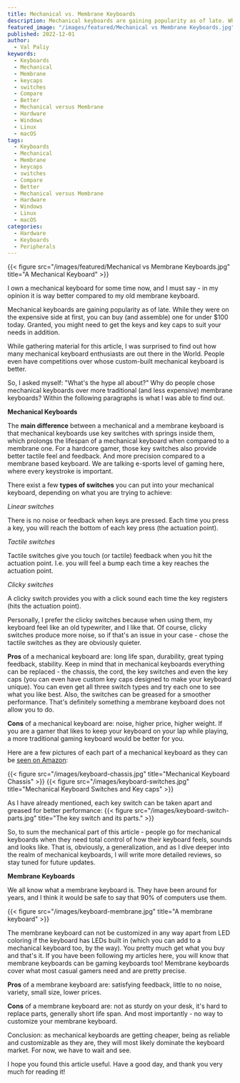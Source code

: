 ```yaml
---
title: Mechanical vs. Membrane Keyboards
description: Mechanical keyboards are gaining popularity as of late. While they were on the expensive side at first, you can buy (and assemble) one for under $100 today.
featured_image: "/images/featured/Mechanical vs Membrane Keyboards.jpg"
published: 2022-12-01
author:
  - Val Paliy
keywords:
  - Keyboards
  - Mechanical
  - Membrane
  - keycaps
  - switches
  - Compare
  - Better
  - Mechanical versus Membrane
  - Hardware
  - Windows
  - Linux
  - macOS
tags:
  - Keyboards
  - Mechanical
  - Membrane
  - keycaps
  - switches
  - Compare
  - Better
  - Mechanical versus Membrane
  - Hardware
  - Windows
  - Linux
  - macOS
categories:
  - Hardware
  - Keyboards
  - Peripherals
---
```


{{< figure src="/images/featured/Mechanical vs Membrane Keyboards.jpg" title="A Mechanical Keyboard" >}}

I own a mechanical keyboard for some time now, and I must say - in my opinion it is way better compared to my old membrane keyboard.

Mechanical keyboards are gaining popularity as of late. While they were on the expensive side at first, you can buy (and assemble) one for under $100 today. Granted, you might need to get the keys and key caps to suit your needs in addition.

While gathering material for this article, I was surprised to find out how many mechanical keyboard enthusiasts are out there in the World. People even have competitions over whose custom-built mechanical keyboard is better.

So, I asked myself: "What's the hype all about?" Why do people chose mechanical keyboards over more traditional (and less expensive) membrane keyboards? Within the following paragraphs is what I was able to find out.

**Mechanical Keyboards**

The **main difference** between a mechanical and a membrane keyboard is that mechanical keyboards use key switches with springs inside them, which prolongs the lifespan of a mechanical keyboard when compared to a membrane one. For a hardcore gamer, those key switches also provide better tactile feel and feedback. And more precision compared to a membrane based keyboard. We are talking e-sports level of gaming here, where every keystroke is important.

There exist a few **types of switches** you can put into your mechanical keyboard, depending on what you are trying to achieve:

_Linear switches_

There is no noise or feedback when keys are pressed. Each time you press a key, you will reach the bottom of each key press (the actuation point).

_Tactile switches_

Tactile switches give you touch (or tactile) feedback when you hit the actuation point. I.e. you will feel a bump each time a key reaches the actuation point.

_Clicky switches_

A clicky switch provides you with a click sound each time the key registers (hits the actuation point).

Personally, I prefer the clicky switches because when using them, my keyboard feel like an old typewriter, and I like that. Of course, clicky switches produce more noise, so if that's an issue in your case - chose the tactile switches as they are obviously quieter.

**Pros** of a mechanical keyboard are: long life span, durability, great typing feedback, stability. Keep in mind that in mechanical keyboards everything can be replaced - the chassis, the cord, the key switches and even the key caps (you can even have custom key caps designed to make your keyboard unique). You can even get all three switch types and try each one to see what you like best. Also, the switches can be greased for a smoother performance. That's definitely something a membrane keyboard does not allow you to do.

**Cons** of a mechanical keyboard are: noise, higher price, higher weight. If you are a gamer that likes to keep your keyboard on your lap while playing, a more traditional gaming keyboard would be better for you.

Here are a few pictures of each part of a mechanical keyboard as they can be [seen on Amazon](https://Amazon.com):

{{< figure src="/images/keyboard-chassis.jpg" title="Mechanical Keyboard Chassis" >}}
{{< figure src="/images/keyboard-switches.jpg" title="Mechanical Keyboard Switches and Key caps" >}}

As I have already mentioned, each key switch can be taken apart and greased for better performance:
{{< figure src="/images/keyboard-switch-parts.jpg" title="The key switch and its parts." >}}

So, to sum the mechanical part of this article - people go for mechanical keyboards when they need total control of how their keyboard feels, sounds and looks like. That is, obviously, a generalization, and as I dive deeper into the realm of mechanical keyboards, I will write more detailed reviews, so stay tuned for future updates.

**Membrane Keyboards**

We all know what a membrane keyboard is. They have been around for years, and I think it would be safe to say that 90% of computers use them.

{{< figure src="/images/keyboard-membrane.jpg" title="A membrane keyboard" >}}

The membrane keyboard can not be customized in any way apart from LED coloring if the keyboard has LEDs built in (which you can add to a mechanical keyboard too, by the way). You pretty much get what you buy and that's it. If you have been following my articles here, you will know that membrane keyboards can be gaming keyboards too! Membrane keyboards cover what most casual gamers need and are pretty precise.

**Pros** of a membrane keyboard are: satisfying feedback, little to no noise, variety, small size, lower prices.

**Cons** of a membrane keyboard are: not as sturdy on your desk, it's hard to replace parts, generally short life span. And most importantly - no way to customize your membrane keyboard.

Conclusion: as mechanical keyboards are getting cheaper, being as reliable and customizable as they are, they will most likely dominate the keyboard market. For now, we have to wait and see.

I hope you found this article useful. Have a good day, and thank you very much for reading it!
